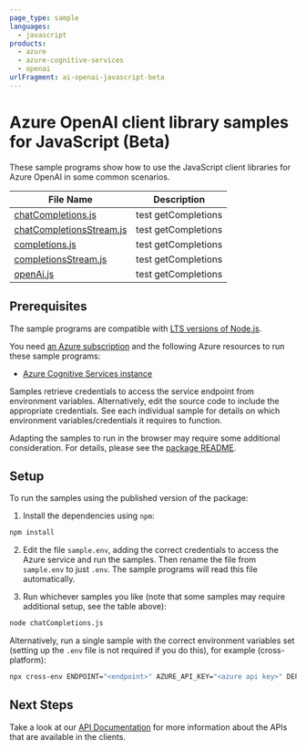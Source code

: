 ```yaml
---
page_type: sample
languages:
  - javascript
products:
  - azure
  - azure-cognitive-services
  - openai
urlFragment: ai-openai-javascript-beta
---
```


# Azure OpenAI client library samples for JavaScript (Beta)

These sample programs show how to use the JavaScript client libraries for Azure OpenAI in some common scenarios.

| **File Name**                                     | **Description**     |
| ------------------------------------------------- | ------------------- |
| [chatCompletions.js][chatcompletions]             | test getCompletions |
| [chatCompletionsStream.js][chatcompletionsstream] | test getCompletions |
| [completions.js][completions]                     | test getCompletions |
| [completionsStream.js][completionsstream]         | test getCompletions |
| [openAi.js][openai]                               | test getCompletions |

## Prerequisites

The sample programs are compatible with [LTS versions of Node.js](https://github.com/nodejs/release#release-schedule).

You need [an Azure subscription][freesub] and the following Azure resources to run these sample programs:

- [Azure Cognitive Services instance][createinstance_azurecognitiveservicesinstance]

Samples retrieve credentials to access the service endpoint from environment variables. Alternatively, edit the source code to include the appropriate credentials. See each individual sample for details on which environment variables/credentials it requires to function.

Adapting the samples to run in the browser may require some additional consideration. For details, please see the [package README][package].

## Setup

To run the samples using the published version of the package:

1. Install the dependencies using `npm`:

```bash
npm install
```

2. Edit the file `sample.env`, adding the correct credentials to access the Azure service and run the samples. Then rename the file from `sample.env` to just `.env`. The sample programs will read this file automatically.

3. Run whichever samples you like (note that some samples may require additional setup, see the table above):

```bash
node chatCompletions.js
```

Alternatively, run a single sample with the correct environment variables set (setting up the `.env` file is not required if you do this), for example (cross-platform):

```bash
npx cross-env ENDPOINT="<endpoint>" AZURE_API_KEY="<azure api key>" DEPLOYMENT_ID="<deployment id>" node chatCompletions.js
```

## Next Steps

Take a look at our [API Documentation][apiref] for more information about the APIs that are available in the clients.

[chatcompletions]: https://github.com/Azure/azure-sdk-for-js/blob/main/sdk/openai/openai/samples/v1-beta/javascript/chatCompletions.js
[chatcompletionsstream]: https://github.com/Azure/azure-sdk-for-js/blob/main/sdk/openai/openai/samples/v1-beta/javascript/chatCompletionsStream.js
[completions]: https://github.com/Azure/azure-sdk-for-js/blob/main/sdk/openai/openai/samples/v1-beta/javascript/completions.js
[completionsstream]: https://github.com/Azure/azure-sdk-for-js/blob/main/sdk/openai/openai/samples/v1-beta/javascript/completionsStream.js
[openai]: https://github.com/Azure/azure-sdk-for-js/blob/main/sdk/openai/openai/samples/v1-beta/javascript/openAi.js
[apiref]: https://docs.microsoft.com/javascript/api/@azure/ai-openai
[freesub]: https://azure.microsoft.com/free/
[createinstance_azurecognitiveservicesinstance]: https://learn.microsoft.com/en-us/azure/cognitive-services/openai/how-to/create-resource
[package]: https://github.com/Azure/azure-sdk-for-js/tree/main/sdk/openai/openai/README.md
